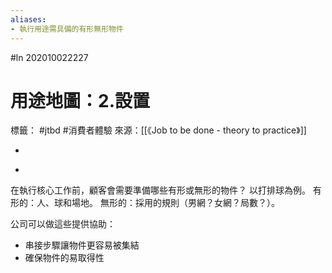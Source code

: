 ```yaml
---
aliases:
- 執行用途需具備的有形無形物件
---
```

#ln 202010022227
# 用途地圖：2.設置
標籤： #jtbd #消費者體驗 
來源：[[《Job to be done - theory to practice》]]

-

>

-

在執行核心工作前，顧客會需要準備哪些有形或無形的物件？
以打排球為例。
有形的：人、球和場地。
無形的：採用的規則（男網？女網？局數？）。

公司可以做這些提供協助：
- 串接步驟讓物件更容易被集結
- 確保物件的易取得性